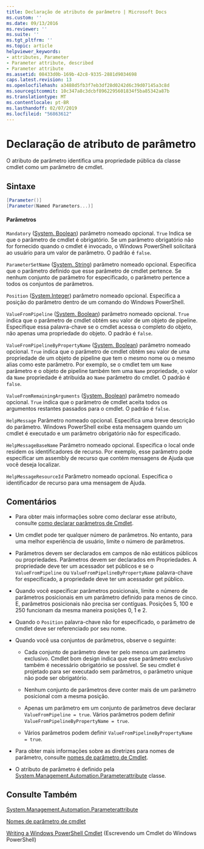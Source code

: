 ```yaml
---
title: Declaração de atributo de parâmetro | Microsoft Docs
ms.custom: ''
ms.date: 09/13/2016
ms.reviewer: ''
ms.suite: ''
ms.tgt_pltfrm: ''
ms.topic: article
helpviewer_keywords:
- attributes, Parameter
- Parameter attribute, described
- Parameter attribute
ms.assetid: 08433d0b-169b-42c8-9335-2881d9034698
caps.latest.revision: 13
ms.openlocfilehash: a3488d5fb3f7eb3df28d0242d6c39d07145a3c8d
ms.sourcegitcommit: 10c347a8c3dcbf8962295601834f5ba85342a87b
ms.translationtype: MT
ms.contentlocale: pt-BR
ms.lasthandoff: 02/07/2019
ms.locfileid: "56863612"
---
```

# <a name="parameter-attribute-declaration"></a>Declaração de atributo de parâmetro

O atributo de parâmetro identifica uma propriedade pública da classe cmdlet como um parâmetro de cmdlet.

## <a name="syntax"></a>Sintaxe

```csharp
[Parameter()]
[Parameter(Named Parameters...)]
```

#### <a name="parameters"></a>Parâmetros

`Mandatory` ([System. Boolean](/dotnet/api/System.Boolean)) parâmetro nomeado opcional. `True` Indica se que o parâmetro de cmdlet é obrigatório. Se um parâmetro obrigatório não for fornecido quando o cmdlet é invocado, o Windows PowerShell solicitará ao usuário para um valor de parâmetro. O padrão é `false`.

`ParameterSetName` ([System. String](/dotnet/api/System.String)) parâmetro nomeado opcional. Especifica que o parâmetro definido que esse parâmetro de cmdlet pertence. Se nenhum conjunto de parâmetro for especificado, o parâmetro pertence a todos os conjuntos de parâmetros.

`Position` ([System.Integer](/dotnet/api/System.Integer)) parâmetro nomeado opcional. Especifica a posição do parâmetro dentro de um comando do Windows PowerShell.

`ValueFromPipeline` ([System. Boolean](/dotnet/api/System.Boolean)) parâmetro nomeado opcional. `True` indica que o parâmetro de cmdlet obtém seu valor de um objeto de pipeline. Especifique essa palavra-chave se o cmdlet acessa o completo do objeto, não apenas uma propriedade do objeto. O padrão é `false`.

`ValueFromPipelineByPropertyName` ([System. Boolean](/dotnet/api/System.Boolean)) parâmetro nomeado opcional. `True` indica que o parâmetro de cmdlet obtém seu valor de uma propriedade de um objeto de pipeline que tem o mesmo nome ou o mesmo alias como este parâmetro. Por exemplo, se o cmdlet tem um `Name` parâmetro e o objeto de pipeline também tem uma `Name` propriedade, o valor da `Name` propriedade é atribuída ao `Name` parâmetro do cmdlet. O padrão é `false`.

`ValueFromRemainingArguments` ([System. Boolean](/dotnet/api/System.Boolean)) parâmetro nomeado opcional. `True` indica que o parâmetro de cmdlet aceita todos os argumentos restantes passados para o cmdlet. O padrão é `false`.

`HelpMessage` Parâmetro nomeado opcional. Especifica uma breve descrição do parâmetro. Windows PowerShell exibe esta mensagem quando um cmdlet é executado e um parâmetro obrigatório não for especificado.

`HelpMessageBaseName` Parâmetro nomeado opcional. Especifica o local onde residem os identificadores de recurso. Por exemplo, esse parâmetro pode especificar um assembly de recurso que contém mensagens de Ajuda que você deseja localizar.

`HelpMessageResourceId` Parâmetro nomeado opcional. Especifica o identificador de recurso para uma mensagem de Ajuda.

## <a name="remarks"></a>Comentários

- Para obter mais informações sobre como declarar esse atributo, consulte [como declarar parâmetros de Cmdlet](./how-to-declare-cmdlet-parameters.md).

- Um cmdlet pode ter qualquer número de parâmetros. No entanto, para uma melhor experiência de usuário, limite o número de parâmetros.

- Parâmetros devem ser declarados em campos de não estáticos públicos ou propriedades. Parâmetros devem ser declarados em Propriedades. A propriedade deve ter um acessador set públicos e se o `ValueFromPipeline` ou `ValueFromPipelineByPropertyName` palavra-chave for especificado, a propriedade deve ter um acessador get público.

- Quando você especificar parâmetros posicionais, limite o número de parâmetros posicionais em um parâmetro definido para menos de cinco. E, parâmetros posicionais não precisa ser contíguas. Posições 5, 100 e 250 funcionam da mesma maneira posições 0, 1 e 2.

- Quando o `Position` palavra-chave não for especificado, o parâmetro de cmdlet deve ser referenciado por seu nome.

- Quando você usa conjuntos de parâmetros, observe o seguinte:

    - Cada conjunto de parâmetro deve ter pelo menos um parâmetro exclusivo. Cmdlet bom design indica que esse parâmetro exclusivo também é necessário obrigatório se possível. Se seu cmdlet é projetado para ser executado sem parâmetros, o parâmetro unique não pode ser obrigatório.

    - Nenhum conjunto de parâmetros deve conter mais de um parâmetro posicional com a mesma posição.

    - Apenas um parâmetro em um conjunto de parâmetros deve declarar `ValueFromPipeline = true`. Vários parâmetros podem definir `ValueFromPipelineByPropertyName = true`.

    - Vários parâmetros podem definir `ValueFromPipelineByPropertyName = true`.

- Para obter mais informações sobre as diretrizes para nomes de parâmetro, consulte [nomes de parâmetro de Cmdlet](standard-cmdlet-parameter-names-and-types.md).

- O atributo de parâmetro é definido pela [System.Management.Automation.Parameterattribute](/dotnet/api/System.Management.Automation.ParameterAttribute) classe.

## <a name="see-also"></a>Consulte Também

[System.Management.Automation.Parameterattribute](/dotnet/api/System.Management.Automation.ParameterAttribute)

[Nomes de parâmetro de cmdlet](standard-cmdlet-parameter-names-and-types.md)

[Writing a Windows PowerShell Cmdlet](./writing-a-windows-powershell-cmdlet.md) (Escrevendo um Cmdlet do Windows PowerShell)
